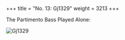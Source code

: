 +++
title = "No. 13: Gj1329"
weight = 3213
+++

The Partimento Bass Played Alone:

![Gj1329](/img/13FenBk2.jpg)
